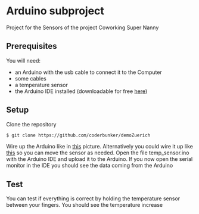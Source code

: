 # Arduino subproject 

Project for the Sensors of the project Coworking Super Nanny

## Prerequisites

You will need:
* an Arduino with the usb cable to connect it to the Computer
* some cables  
* a temperature sensor
* the Arduino IDE installed (downloadable for free [here](https://www.arduino.cc/en/Main/Software))

## Setup

Clone the repository
```sh
$ git clone https://github.com/coderbunker/demoZuerich
```
Wire up the Arduino like in [this](https://imgur.com/a/qJMjA) picture.
Alternatively you could wire it up like [this](https://imgur.com/njYTYXn) so you can move the sensor as needed.
Open the file temp_sensor.ino with the Arduino IDE and upload it to the Arduino.
If you now open the serial monitor in the IDE you should see the data coming from the Arduino

## Test

You can test if everything is correct by holding the temperature sensor between your fingers.
You should see the temperature increase
